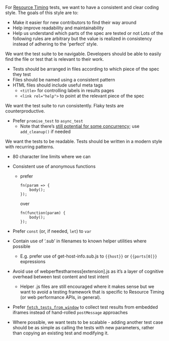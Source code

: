 For [Resource Timing][1] tests, we want to have a consistent and clear coding
style. The goals of this style are to:
*   Make it easier for new contributors to find their way around
*   Help improve readability and maintainability
*   Help us understand which parts of the spec are tested or not
Lots of the following rules are arbitrary but the value is realized in
consistency instead of adhering to the 'perfect' style.

We want the test suite to be navigable. Developers should be able to easily
find the file or test that is relevant to their work.
*   Tests should be arranged in files according to which piece of the spec they
    test
*   Files should be named using a consistent pattern
*   HTML files should include useful meta tags
    *   `<title>` for controlling labels in results pages
    *   `<link rel="help">` to point at the relevant piece of the spec

We want the test suite to run consistently. Flaky tests are counterproductive.
*   Prefer `promise_test` to `async_test`
    *   Note that there’s [still potential for some concurrency][2]; use
        `add_cleanup()` if needed

We want the tests to be readable. Tests should be written in a modern style
with recurring patterns.
*   80 character line limits where we can
*   Consistent use of anonymous functions
    *   prefer
        ```
        fn(param => {
            body();
        });
        ```

        over

        ```
        fn(function(param) {
            body();
        });
        ```

*   Prefer `const` (or, if needed, `let`) to `var`
*   Contain use of ‘.sub’ in filenames to known helper utilities where possible
    *   E.g. prefer use of get-host-info.sub.js to `{{host}}` or `{{ports[0]}}`
        expressions
*   Avoid use of webperftestharness[extension].js as it’s a layer of cognitive
    overhead between test content and test intent
    *   Helper .js files are still encouraged where it makes sense but we want
        to avoid a testing framework that is specific to Resource Timing (or
        web performance APIs, in general).
*   Prefer [`fetch_tests_from_window`][3] to collect test results from embedded
    iframes instead of hand-rolled `postMessage` approaches
*   Where possible, we want tests to be scalable - adding another test case
    should be as simple as calling the tests with new parameters, rather than
    copying an existing test and modifying it.

[1]: https://www.w3.org/TR/resource-timing-2/
[2]: https://web-platform-tests.org/writing-tests/testharness-api.html#promise-tests
[3]: https://web-platform-tests.org/writing-tests/testharness-api.html#consolidating-tests-from-other-documents
